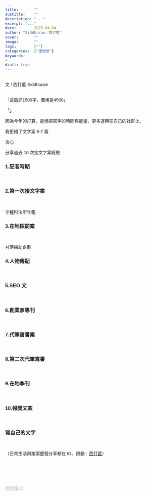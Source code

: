 ```yaml
---
title:       ""
subtitle:    ""
description: "..."
excerpt: "..."
date:        2025-04-04
author: "Siddharam｜西打藍"
cover:       ""
image:       ""
tags:        [""]
categories:  ["慢慢想"]
keywords:
- 
draft: true
---
```


<article style="font-family: 'Noto Sans TC', '微軟正黑體', sans-serif; font-weight: 300;">

<br>文 / 西打藍 Siddharam<br><br>


「這篇抓1500字，費用是4500」

「」

因為今年的打算，是想把寫字的時間與能量，更多運用在自己的社群上。

我拒絕了文字案
5-7 篇

決心

分享過去 10 次接文字案經驗



<h3 class="article-h1-color">1.記者時期</h3><br>




<h3 class="article-h1-color">2.第一次接文字案</h3><br>

宇程科法所年鑑


<h3 class="article-h1-color">3.在地採訪案</h3><br>

村落採訪企劃


<h3 class="article-h1-color">4.人物傳記</h3><br>





<h3 class="article-h1-color">5.SEO 文</h3><br>



<h3 class="article-h1-color">6.創業家專刊</h3><br>



<h3 class="article-h1-color">7.代筆寫書案</h3><br>



<h3 class="article-h1-color">8.第二次代筆寫書</h3><br>



<h3 class="article-h1-color">9.在地季刊</h3><br>



<h3 class="article-h1-color">10.報獎文案</h3><br>



<h3 class="article-h1-color">寫自己的文字</h3><br>





<!-- 
<!-- 案例 > 證明案例 > 壞處 > 怎麼改變（列步驟） > 結語總結金句 -->


（日常生活與接案歷程分享都在 IG、限動：<a href="https://www.instagram.com/sidd.blue/" target="_blank">西打藍</a>）<br><br>

<!-- <h3 class="article-h1-color">▎</h3><br> -->





<br><br><br>

</article>

<div style="color: #bfbfbf; font-size: 15px;" id="busuanzi_container_page_pv">
  閱讀量<span id="busuanzi_value_page_pv"></span>次
</div>

<script src="../../js/post.js"></script>
